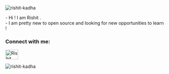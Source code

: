 <p align="left"> <img src="https://komarev.com/ghpvc/?username=rishit-kadha&label=Profile%20views&color=58d68d&style=flat" alt="rishit-kadha" /> </p>
-  Hi ! I am Rishit .<br>
-  I am pretty new to open source and looking for new opportunities to learn !<br>
<h3 align="left">Connect with me:</h3>
<p align="left">
<a href="https://www.linkedin.com/in/rishit-kadha-18958126a/" target="blank"><img align="center" src="https://raw.githubusercontent.com/rahuldkjain/github-profile-readme-generator/master/src/images/icons/Social/linked-in-alt.svg" alt="Rishit Kadha" height="30" width="40" /></a>
</p>
<p><img align="center" src="https://github-readme-streak-stats.herokuapp.com/?user=rishit-kadha&" alt="rishit-kadha" /></p>

<!---
rishit-kadha/rishit-kadha is a ✨ special ✨ repository because its `README.md` (this file) appears on your GitHub profile.
You can click the Preview link to take a look at your changes.
--->
